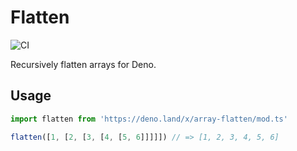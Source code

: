 # Flatten

![CI](https://github.com/namelos/flatten/workflows/CI/badge.svg)

Recursively flatten arrays for Deno.

## Usage

```ts
import flatten from 'https://deno.land/x/array-flatten/mod.ts'

flatten([1, [2, [3, [4, [5, 6]]]]]) // => [1, 2, 3, 4, 5, 6]
```
